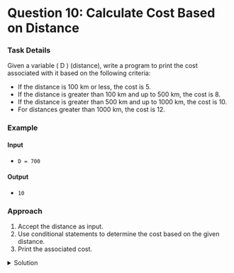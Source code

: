# Question 10: Calculate Cost Based on Distance


### Task Details
Given a variable \( D \) (distance), write a program to print the cost associated with it based on the following criteria:

- If the distance is 100 km or less, the cost is 5.
- If the distance is greater than 100 km and up to 500 km, the cost is 8.
- If the distance is greater than 500 km and up to 1000 km, the cost is 10.
- For distances greater than 1000 km, the cost is 12.


### Example

#### Input
- `D = 700`

#### Output
- `10`


### Approach
1. Accept the distance as input.
2. Use conditional statements to determine the cost based on the given distance.
3. Print the associated cost.

<details>
  <summary>Solution</summary>

```javascript
function print_cost(distance) {
    /* write the code below to print the cost
       if the distance is given   */
    if (distance <= 100) {
        console.log(5);
    } else if (distance > 100 && distance <= 500) {
        console.log(8);
    } else if (distance > 500 && distance <= 1000) {
        console.log(10);
    } else {
        console.log(12);
    }
}
```
</details>